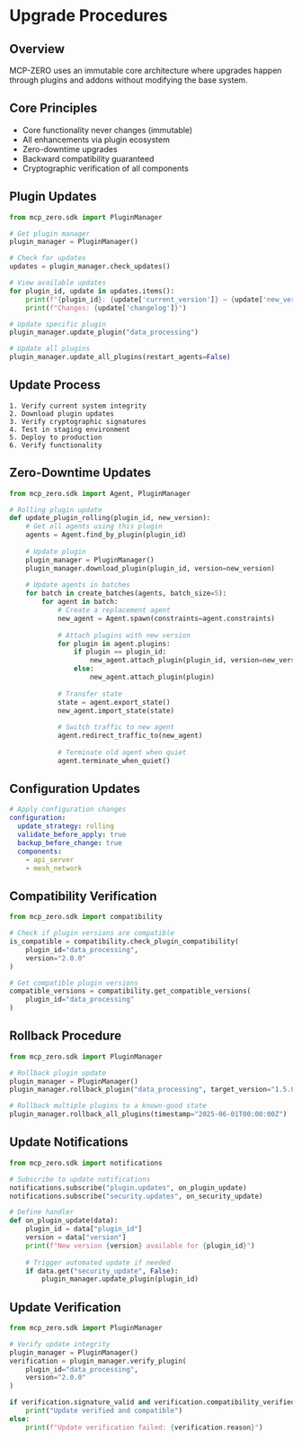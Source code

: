 # Upgrade Procedures

## Overview

MCP-ZERO uses an immutable core architecture where upgrades happen through plugins and addons without modifying the base system.

## Core Principles

- Core functionality never changes (immutable)
- All enhancements via plugin ecosystem
- Zero-downtime upgrades
- Backward compatibility guaranteed
- Cryptographic verification of all components

## Plugin Updates

```python
from mcp_zero.sdk import PluginManager

# Get plugin manager
plugin_manager = PluginManager()

# Check for updates
updates = plugin_manager.check_updates()

# View available updates
for plugin_id, update in updates.items():
    print(f"{plugin_id}: {update['current_version']} → {update['new_version']}")
    print(f"Changes: {update['changelog']}")

# Update specific plugin
plugin_manager.update_plugin("data_processing")

# Update all plugins
plugin_manager.update_all_plugins(restart_agents=False)
```

## Update Process

```
1. Verify current system integrity
2. Download plugin updates
3. Verify cryptographic signatures
4. Test in staging environment
5. Deploy to production
6. Verify functionality
```

## Zero-Downtime Updates

```python
from mcp_zero.sdk import Agent, PluginManager

# Rolling plugin update
def update_plugin_rolling(plugin_id, new_version):
    # Get all agents using this plugin
    agents = Agent.find_by_plugin(plugin_id)
    
    # Update plugin
    plugin_manager = PluginManager()
    plugin_manager.download_plugin(plugin_id, version=new_version)
    
    # Update agents in batches
    for batch in create_batches(agents, batch_size=5):
        for agent in batch:
            # Create a replacement agent
            new_agent = Agent.spawn(constraints=agent.constraints)
            
            # Attach plugins with new version
            for plugin in agent.plugins:
                if plugin == plugin_id:
                    new_agent.attach_plugin(plugin_id, version=new_version)
                else:
                    new_agent.attach_plugin(plugin)
            
            # Transfer state
            state = agent.export_state()
            new_agent.import_state(state)
            
            # Switch traffic to new agent
            agent.redirect_traffic_to(new_agent)
            
            # Terminate old agent when quiet
            agent.terminate_when_quiet()
```

## Configuration Updates

```yaml
# Apply configuration changes
configuration:
  update_strategy: rolling
  validate_before_apply: true
  backup_before_change: true
  components:
    - api_server
    - mesh_network
```

## Compatibility Verification

```python
from mcp_zero.sdk import compatibility

# Check if plugin versions are compatible
is_compatible = compatibility.check_plugin_compatibility(
    plugin_id="data_processing",
    version="2.0.0"
)

# Get compatible plugin versions
compatible_versions = compatibility.get_compatible_versions(
    plugin_id="data_processing"
)
```

## Rollback Procedure

```python
from mcp_zero.sdk import PluginManager

# Rollback plugin update
plugin_manager = PluginManager()
plugin_manager.rollback_plugin("data_processing", target_version="1.5.0")

# Rollback multiple plugins to a known-good state
plugin_manager.rollback_all_plugins(timestamp="2025-06-01T00:00:00Z")
```

## Update Notifications

```python
from mcp_zero.sdk import notifications

# Subscribe to update notifications
notifications.subscribe("plugin.updates", on_plugin_update)
notifications.subscribe("security.updates", on_security_update)

# Define handler
def on_plugin_update(data):
    plugin_id = data["plugin_id"]
    version = data["version"]
    print(f"New version {version} available for {plugin_id}")
    
    # Trigger automated update if needed
    if data.get("security_update", False):
        plugin_manager.update_plugin(plugin_id)
```

## Update Verification

```python
from mcp_zero.sdk import PluginManager

# Verify update integrity
plugin_manager = PluginManager()
verification = plugin_manager.verify_plugin(
    plugin_id="data_processing",
    version="2.0.0"
)

if verification.signature_valid and verification.compatibility_verified:
    print("Update verified and compatible")
else:
    print(f"Update verification failed: {verification.reason}")
```
